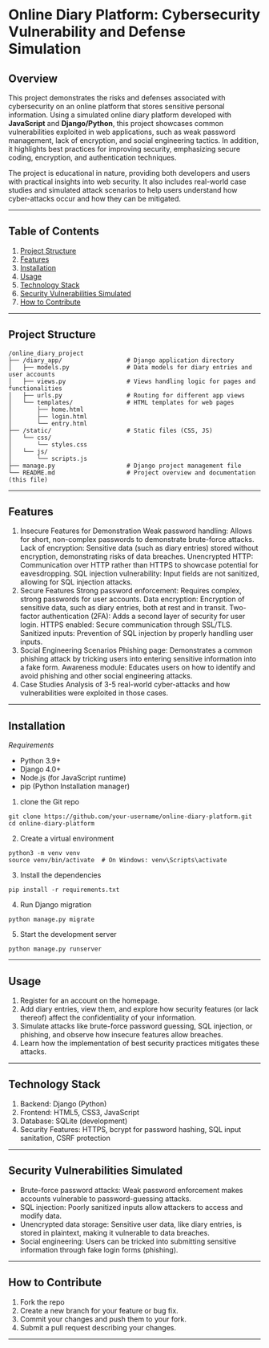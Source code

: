 # **Online Diary Platform: Cybersecurity Vulnerability and Defense Simulation**

## **Overview**

This project demonstrates the risks and defenses associated with cybersecurity on an online platform that stores sensitive personal information. Using a simulated online diary platform developed with **JavaScript** and **Django/Python**, this project showcases common vulnerabilities exploited in web applications, such as weak password management, lack of encryption, and social engineering tactics. In addition, it highlights best practices for improving security, emphasizing secure coding, encryption, and authentication techniques.

The project is educational in nature, providing both developers and users with practical insights into web security. It also includes real-world case studies and simulated attack scenarios to help users understand how cyber-attacks occur and how they can be mitigated.

---

## **Table of Contents**

1. [Project Structure](#project-structure)
2. [Features](#features)
3. [Installation](#installation)
4. [Usage](#usage)
5. [Technology Stack](#technology-stack)
6. [Security Vulnerabilities Simulated](#security-vulnerabilities-simulated)
7. [How to Contribute](#how-to-contribute)

---

## **Project Structure**

```plaintext
/online_diary_project
├── /diary_app/                  # Django application directory
│   ├── models.py                # Data models for diary entries and user accounts
│   ├── views.py                 # Views handling logic for pages and functionalities
│   ├── urls.py                  # Routing for different app views
│   └── templates/               # HTML templates for web pages
│       ├── home.html
│       ├── login.html
│       └── entry.html
├── /static/                     # Static files (CSS, JS)
│   └── css/                     
│       └── styles.css
│   └── js/
│       └── scripts.js
├── manage.py                    # Django project management file
└── README.md                    # Project overview and documentation (this file)

```
---
## **Features**
1. Insecure Features for Demonstration
Weak password handling: Allows for short, non-complex passwords to demonstrate brute-force attacks.
Lack of encryption: Sensitive data (such as diary entries) stored without encryption, demonstrating risks of data breaches.
Unencrypted HTTP: Communication over HTTP rather than HTTPS to showcase potential for eavesdropping.
SQL injection vulnerability: Input fields are not sanitized, allowing for SQL injection attacks.
2. Secure Features
Strong password enforcement: Requires complex, strong passwords for user accounts.
Data encryption: Encryption of sensitive data, such as diary entries, both at rest and in transit.
Two-factor authentication (2FA): Adds a second layer of security for user login.
HTTPS enabled: Secure communication through SSL/TLS.
Sanitized inputs: Prevention of SQL injection by properly handling user inputs.
3. Social Engineering Scenarios
Phishing page: Demonstrates a common phishing attack by tricking users into entering sensitive information into a fake form.
Awareness module: Educates users on how to identify and avoid phishing and other social engineering attacks.
4. Case Studies
Analysis of 3-5 real-world cyber-attacks and how vulnerabilities were exploited in those cases.
---

## **Installation**
*Requirements*
- Python 3.9+
- Django 4.0+
- Node.js (for JavaScript runtime)
- pip (Python Installation manager)

1. clone the Git repo
```plaintext
git clone https://github.com/your-username/online-diary-platform.git
cd online-diary-platform
```
2. Create a virtual environment
```plaintext
python3 -m venv venv
source venv/bin/activate  # On Windows: venv\Scripts\activate

```
3. Install the dependencies
```plaintext
pip install -r requirements.txt
```
4. Run Django migration
```plaintext
python manage.py migrate

```
5. Start the development server
```plaintext
python manage.py runserver

```
---
## **Usage**
1. Register for an account on the homepage.
2. Add diary entries, view them, and explore how security features (or lack thereof) affect the confidentiality of your information.
3. Simulate attacks like brute-force password guessing, SQL injection, or phishing, and observe how insecure features allow breaches.
4. Learn how the implementation of best security practices mitigates these attacks.
---
## **Technology Stack**
1. Backend: Django (Python)
2. Frontend: HTML5, CSS3, JavaScript
3. Database: SQLite (development)
4. Security Features: HTTPS, bcrypt for password hashing, SQL input sanitation, CSRF protection
---
## **Security Vulnerabilities Simulated**
- Brute-force password attacks: Weak password enforcement makes accounts vulnerable to password-guessing attacks.
- SQL injection: Poorly sanitized inputs allow attackers to access and modify data.
- Unencrypted data storage: Sensitive user data, like diary entries, is stored in plaintext, making it vulnerable to data breaches.
- Social engineering: Users can be tricked into submitting sensitive information through fake login forms (phishing).
---
## **How to Contribute**
1. Fork the repo
2. Create a new branch for your feature or bug fix.
3. Commit your changes and push them to your fork.
4. Submit a pull request describing your changes.
---
